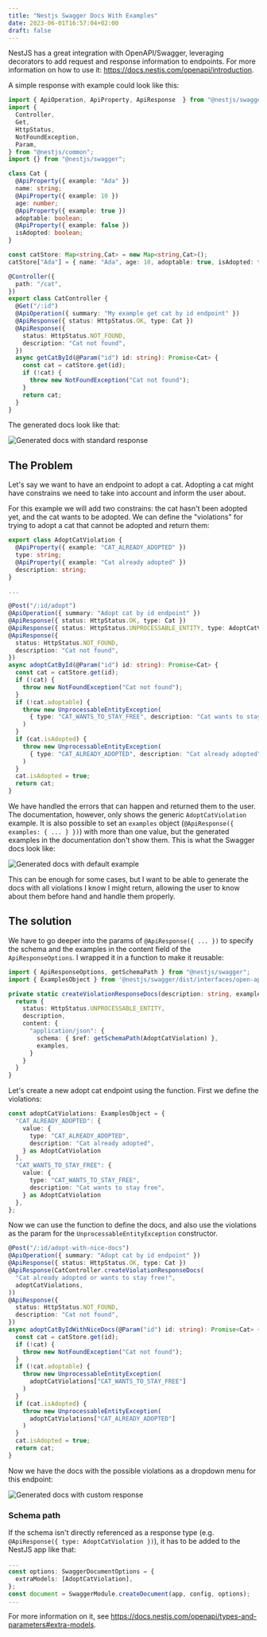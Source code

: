 ```yaml
---
title: "Nestjs Swagger Docs With Examples"
date: 2023-06-01T16:57:04+02:00
draft: false
---
```


NestJS has a great integration with OpenAPI/Swagger, leveraging decorators to add request and response information to endpoints. For more information on how to use it: https://docs.nestjs.com/openapi/introduction.

A simple response with example could look like this:

```typescript
import { ApiOperation, ApiProperty, ApiResponse  } from "@nestjs/swagger";
import {
  Controller,
  Get,
  HttpStatus,
  NotFoundException,
  Param,
} from "@nestjs/common";
import {} from "@nestjs/swagger";

class Cat {
  @ApiProperty({ example: "Ada" })
  name: string;
  @ApiProperty({ example: 10 })
  age: number;
  @ApiProperty({ example: true })
  adoptable: boolean;
  @ApiProperty({ example: false })
  isAdopted: boolean;
}

const catStore: Map<string,Cat> = new Map<string,Cat>();
catStore["Ada"] = { name: "Ada", age: 10, adoptable: true, isAdopted: false }

@Controller({
  path: "/cat",
})
export class CatController {
  @Get("/:id")
  @ApiOperation({ summary: "My example get cat by id endpoint" })
  @ApiResponse({ status: HttpStatus.OK, type: Cat })
  @ApiResponse({
    status: HttpStatus.NOT_FOUND,
    description: "Cat not found",
  })
  async getCatById(@Param("id") id: string): Promise<Cat> {
    const cat = catStore.get(id);
    if (!cat) {
      throw new NotFoundException("Cat not found");
    }
    return cat;
  }
}
```

The generated docs look like that:

![Generated docs with standard response](/images/response-standard.png)

## The Problem

Let's say we want to have an endpoint to adopt a cat. Adopting a cat might have constrains we need to take into account and inform the user about.

For this example we will add two constrains: the cat hasn't been adopted yet, and the cat wants to be adopted. We can define the "violations" for trying to adopt a cat that cannot be adopted and return them:

```typescript
export class AdoptCatViolation {
  @ApiProperty({ example: "CAT_ALREADY_ADOPTED" })
  type: string;
  @ApiProperty({ example: "Cat already adopted" })
  description: string;
}

...

@Post("/:id/adopt")
@ApiOperation({ summary: "Adopt cat by id endpoint" })
@ApiResponse({ status: HttpStatus.OK, type: Cat })
@ApiResponse({ status: HttpStatus.UNPROCESSABLE_ENTITY, type: AdoptCatViolation })
@ApiResponse({
  status: HttpStatus.NOT_FOUND,
  description: "Cat not found",
})
async adoptCatById(@Param("id") id: string): Promise<Cat> {
  const cat = catStore.get(id);
  if (!cat) {
    throw new NotFoundException("Cat not found");
  }
  if (!cat.adoptable) {
    throw new UnprocessableEntityException(
      { type: "CAT_WANTS_TO_STAY_FREE", description: "Cat wants to stay free" }
    )
  }
  if (cat.isAdopted) {
    throw new UnprocessableEntityException(
      { type: "CAT_ALREADY_ADOPTED", description: "Cat already adopted" }
    )
  }
  cat.isAdopted = true;
  return cat;
}
```

We have handled the errors that can happen and returned them to the user. The documentation, however, only shows the generic `AdoptCatViolation` example. It is also possible to set an `examples` object (`@ApiResponse({ examples: { ... } })`) with more than one value, but the generated examples in the documentation don't show them. This is what the Swagger docs look like:

![Generated docs with default example](/images/response-default-example.png)

This can be enough for some cases, but I want to be able to generate the docs with all violations I know I might return, allowing the user to know about them before hand and handle them properly.

## The solution

We have to go deeper into the params of `@ApiResponse({ ... })` to specify the schema and the examples in the content field of the `ApiResponseOptions`. I wrapped it in a function to make it reusable:

```typescript
import { ApiResponseOptions, getSchemaPath } from "@nestjs/swagger";
import { ExamplesObject } from '@nestjs/swagger/dist/interfaces/open-api-spec.interface';

private static createViolationResponseDocs(description: string, examples: ExamplesObject): ApiResponseOptions {
  return {
    status: HttpStatus.UNPROCESSABLE_ENTITY,
    description,
    content: {
      "application/json": {
        schema: { $ref: getSchemaPath(AdoptCatViolation) },
        examples,
      }
    }
  }
}
```

Let's create a new adopt cat endpoint using the function. First we define the violations:

```typescript
const adoptCatViolations: ExamplesObject = {
  "CAT_ALREADY_ADOPTED": {
    value: {
      type: "CAT_ALREADY_ADOPTED",
      description: "Cat already adopted",
    } as AdoptCatViolation
  },
  "CAT_WANTS_TO_STAY_FREE": {
    value: {
      type: "CAT_WANTS_TO_STAY_FREE",
      description: "Cat wants to stay free",
    } as AdoptCatViolation
  },
};
```

Now we can use the function to define the docs, and also use the violations as the param for the `UnprocessableEntityException` constructor.

```typescript
@Post("/:id/adopt-with-nice-docs")
@ApiOperation({ summary: "Adopt cat by id endpoint" })
@ApiResponse({ status: HttpStatus.OK, type: Cat })
@ApiResponse(CatController.createViolationResponseDocs(
  "Cat already adopted or wants to stay free!",
  adoptCatViolations,
))
@ApiResponse({
  status: HttpStatus.NOT_FOUND,
  description: "Cat not found",
})
async adoptCatByIdWithNiceDocs(@Param("id") id: string): Promise<Cat> {
  const cat = catStore.get(id);
  if (!cat) {
    throw new NotFoundException("Cat not found");
  }
  if (!cat.adoptable) {
    throw new UnprocessableEntityException(
      adoptCatViolations["CAT_WANTS_TO_STAY_FREE"]
    )
  }
  if (cat.isAdopted) {
    throw new UnprocessableEntityException(
      adoptCatViolations["CAT_ALREADY_ADOPTED"]
    )
  }
  cat.isAdopted = true;
  return cat;
}
```

Now we have the docs with the possible violations as a dropdown menu for this endpoint:

![Generated docs with custom response](/images/response-custom.png)

### Schema path

If the schema isn't directly referenced as a response type (e.g. `@ApiResponse({ type: AdoptCatViolation })`), it has to be added to the NestJS app like that:

```typescript
...
const options: SwaggerDocumentOptions = {
  extraModels: [AdoptCatViolation],
};
const document = SwaggerModule.createDocument(app, config, options);
...
```

For more information on it, see https://docs.nestjs.com/openapi/types-and-parameters#extra-models.
